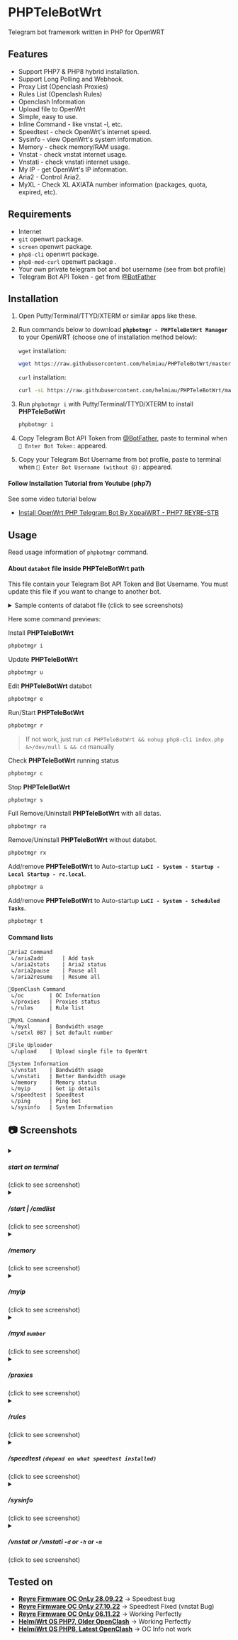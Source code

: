 # PHPTeleBotWrt
Telegram bot framework written in PHP for OpenWRT

## Features
* Support PHP7 & PHP8 hybrid installation.
* Support Long Polling and Webhook.
* Proxy List (Openclash Proxies)
* Rules List (Openclash Rules)
* Openclash Information
* Upload file to OpenWrt
* Simple, easy to use.
* Inline Command - like vnstat -l, etc.
* Speedtest - check OpenWrt's internet speed.
* Sysinfo - view OpenWrt's system information.
* Memory - check memory/RAM usage.
* Vnstat - check vnstat internet usage.
* Vnstati - check vnstati internet usage.
* My IP - get OpenWrt's IP information.
* Aria2 - Control Aria2.
* MyXL - Check XL AXIATA number information (packages, quota, expired, etc).

## Requirements
- Internet
- `git` openwrt package.
- `screen` openwrt package.
- `php8-cli` openwrt package.
- `php8-mod-curl` openwrt package .
- Your own private telegram bot and bot username (see from bot profile)
- Telegram Bot API Token - get from [@BotFather](https://t.me/BotFather)

## Installation
1. Open Putty/Terminal/TTYD/XTERM or similar apps like these.
2. Run commands below to download **`phpbotmgr - PHPTeleBotWrt Manager`** to your OpenWRT (choose one of installation method below):

	`wget` installation:

	```sh
	wget https://raw.githubusercontent.com/helmiau/PHPTeleBotWrt/master/phpbotmgr -O /root/phpbotmgr && chmod +x /root/phpbotmgr
	```

	`curl` installation:

	```sh
	curl -sL https://raw.githubusercontent.com/helmiau/PHPTeleBotWrt/master/phpbotmgr > /root/phpbotmgr && chmod +x /root/phpbotmgr
	```

3. Run `phpbotmgr i` with Putty/Terminal/TTYD/XTERM to install **PHPTeleBotWrt**

	```sh
	phpbotmgr i
	```

4. Copy Telegram Bot API Token from [@BotFather](https://t.me/BotFather), paste to terminal when `💬 Enter Bot Token:` appeared.
5. Copy your Telegram Bot Username from bot profile, paste to terminal when `🤖 Enter Bot Username (without @):` appeared.


#### Follow Installation Tutorial from Youtube (php7)
See some video tutorial below

* [Install OpenWrt PHP Telegram Bot By XppaiWRT - PHP7 REYRE-STB](https://www.youtube.com/watch?v=JJPozNreVE0&lc=Ugy_OosDmlWRERUgvB94AaABAg.9iCzkvv1lxu9iV-s6tpDnO)

## Usage
Read usage information of `phpbotmgr` command.

#### About `databot` file inside PHPTeleBotWrt path
This file contain your Telegram Bot API Token and Bot Username. You must update this file if you want to change to another bot.

<details>
<summary>Sample contents of databot file (click to see screenshots)</summary>
<p><img src="https://i.ibb.co/vP7csgQ/TokenBot.png" alt="bottoken"></p>
</details>

Here some command previews:

Install **PHPTeleBotWrt**
```sh
phpbotmgr i
```

Update **PHPTeleBotWrt**
```sh
phpbotmgr u
```

Edit **PHPTeleBotWrt** databot
```sh
phpbotmgr e
```
	
Run/Start **PHPTeleBotWrt**
```sh
phpbotmgr r
```

> If not work, just run `cd PHPTeleBotWrt && nohup php8-cli index.php &>/dev/null & && cd` manually

Check **PHPTeleBotWrt** running status
```sh
phpbotmgr c
```

Stop **PHPTeleBotWrt**
```sh
phpbotmgr s
```

Full Remove/Uninstall **PHPTeleBotWrt** with all datas.
```sh
phpbotmgr ra
```

Remove/Uninstall **PHPTeleBotWrt** without databot.
```sh
phpbotmgr rx
```

Add/remove **PHPTeleBotWrt** to Auto-startup **`LuCI - System - Startup - Local Startup - rc.local`**.
```sh
phpbotmgr a
```

Add/remove **PHPTeleBotWrt** to Auto-startup **`LuCI - System - Scheduled Tasks`**.
```sh
phpbotmgr t
```

#### Command lists
```
📁Aria2 Command
 ↳/aria2add      | Add task
 ↳/aria2stats    | Aria2 status
 ↳/aria2pause    | Pause all
 ↳/aria2resume   | Resume all
 
📁OpenClash Command
 ↳/oc        | OC Information
 ↳/proxies   | Proxies status 
 ↳/rules     | Rule list

📁MyXL Command
 ↳/myxl      | Bandwidth usage 
 ↳/setxl 087 | Set default number

📁File Uploader
 ↳/upload    | Upload single file to OpenWrt

📁System Information
 ↳/vnstat    | Bandwidth usage 
 ↳/vnstati   | Better Bandwidth usage 
 ↳/memory    | Memory status 
 ↳/myip      | Get ip details 
 ↳/speedtest | Speedtest 
 ↳/ping      | Ping bot
 ↳/sysinfo   | System Information
```

## 📷 Screenshots

<details>
<summary><h5>start on terminal</h5> (click to see screenshot)</summary>
<p><img src="https://i.ibb.co/mcYqq3S/startbot.png" alt="Startingbot"></p>
</details>


<details>
<summary><h5>/start | /cmdlist</h5> (click to see screenshot)</summary>
<p><img src="https://i.ibb.co/y4wqFwb/cmdlist.png" alt="Start cmdlist"></p>
</details>

<details>
<summary><h5>/memory</h5> (click to see screenshot)</summary>
<p><img src="https://i.ibb.co/cwQ8m1C/memory.png" alt="Memory"></p>
</details>

<details>
<summary><h5>/myip</h5> (click to see screenshot)</summary>
<p><img src="https://i.ibb.co/PQVB3DH/myip.png" alt="Myip"></p>
</details>

<details>
<summary><h5>/myxl <code>number</code></h5> (click to see screenshot)</summary>
<p><img src="https://i.ibb.co/bBMf0rg/myxl.png" alt="MyXL"></p>
</details>

<details>
<summary><h5>/proxies</h5> (click to see screenshot)</summary>
<p><img src="https://i.ibb.co/0fmXhjX/proxies.png" alt="Proxies"></p>
</details>

<details>
<summary><h5>/rules</h5> (click to see screenshot)</summary>
<p><img src="https://i.ibb.co/8DtrH3n/rules.png" alt="Rules"></p>
</details>

<details>
<summary><h5>/speedtest <code>(depend on what speedtest installed)</code></h5> (click to see screenshot)</summary>
<p><img src="https://i.ibb.co/r3cV90Y/speedtest.png" alt="Speedtest"></p>
</details>

<details>
<summary><h5>/sysinfo</h5> (click to see screenshot)</summary>
<p><img src="https://i.ibb.co/2tqS3cM/sysinfo.png" alt="sysinfo"></p>
</details>

<details>
<summary><h5>/vnstat or /vnstati <code>-d</code> or <code>-h</code> or <code>-m</code></h5> (click to see screenshot)</summary>
<p><img src="https://i.ibb.co/0ycJhvP/vnstat.png" alt="vnstat"></p>
</details>


## Tested on
* [**Reyre Firmware OC OnLy 28.09.22**](https://www.youtube.com/watch?v=vtjw38V2ybA) -> Speedtest bug
* [**Reyre Firmware OC OnLy 27.10.22**](https://www.youtube.com/watch?v=0KWgy6P2PVYA) -> Speedtest Fixed (vnstat Bug)
* [**Reyre Firmware OC OnLy 06.11.22**](https://www.youtube.com/watch?v=SBHcJJC8ln0) -> Working Perfectly
* [**HelmiWrt OS PHP7, Older OpenClash**](https://www.cararegistrasi.com/nMfJevPD5cn4) -> Working Perfectly
* [**HelmiWrt OS PHP8, Latest OpenClash**](https://www.cararegistrasi.com/nMfJevPD5cn4) -> OC Info not work
